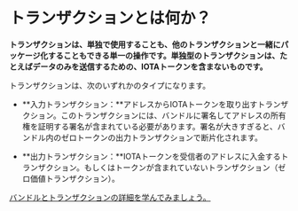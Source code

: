 # トランザクションとは何か？

**トランザクションは、単独で使用することも、他のトランザクションと一緒にパッケージ化することもできる単一の操作です。単独型のトランザクションは、たとえばデータのみを送信するための、IOTAトークンを含まないものです。**
<!-- **A transaction is a single operation that can stand alone or be packaged with other transactions. Stand-alone transactions are those that contain no value, for example to send only data.** -->

トランザクションは、次のいずれかのタイプになります。
<!-- Transactions can be one of the following types: -->

* **入力トランザクション：**アドレスからIOTAトークンを取り出すトランザクション。このトランザクションには、バンドルに署名してアドレスの所有権を証明する署名が含まれている必要があります。署名が大きすぎると、バンドル内のゼロトークンの出力トランザクションで断片化されます。
<!-- * **Input transaction:** Withdraws IOTA tokens from an address. This transaction must contain the signature that signs the bundle and proves ownership of the address. If the signature is too large, it's fragmented over zero-value output transactions in the bundle. -->
* **出力トランザクション：**IOTAトークンを受信者のアドレスに入金するトランザクション。もしくはトークンが含まれていないトランザクション（ゼロ価値トランザクション）。
<!-- * **Output transaction:** Deposits IOTA tokens into a recipient's address or contains no value (a zero-value transaction). -->

[バンドルとトランザクションの詳細を学んでみましょう。](root://iota-basics/0.1/concepts/bundles-and-transactions.md)
